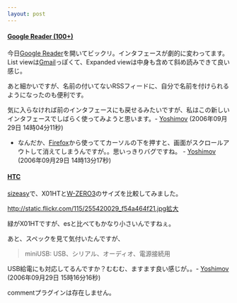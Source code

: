 ```yaml
---
layout: post
---
```

<h4><a href="http://www.google.com/reader/view/">Google Reader (100+)</a></h4>
<p>今日<a href="http://reader.google.com/">Google Reader</a>を開いてビックリ。インタフェースが劇的に変わってます。List viewは<a href="http://mail.google.com/">Gmail</a>っぽくて、Expanded viewは中身も含めて斜め読みできて良い感じ。</p>
<p>あと細かいですが、名前の付いてないRSSフィードに、自分で名前を付けられるようになったのも便利です。</p>
<p>気に入らなければ前のインタフェースにも戻せるみたいですが、私はこの新しいインタフェースでしばらく使ってみようと思います。- <a href="/?page=Yoshimov" class="wikipage">Yoshimov</a> (2006年09月29日 14時04分11秒)</p>
<ul>
<li>なんだか、<a href="http://www.mozilla-japan.org/products/firefox/">Firefox</a>から使っててカーソルの下を押すと、画面がスクロールアウトして消えてしまうんですが。。思いっきりバグですね。 - <a href="/?page=Yoshimov" class="wikipage">Yoshimov</a> (2006年09月29日 14時13分17秒)</li>
</ul>
<h4><a href="http://www.japan.htc.com/product_x01ht-spec.htm">HTC</a></h4>
<p><a href="http://www.sizeasy.com/page/sizeup">sizeasy</a>で、X01HTと<a href="/?page=SHARP+WS003SH" class="wikipage">W-ZERO3</a>のサイズを比較してみました。</p>
<p><a href="http://static.flickr.com/115/255420029_f54a464f21.jpg">http://static.flickr.com/115/255420029_f54a464f21.jpg</a><a href="http://flickr.com/photos/yoshimov/255420029/">拡大</a></p>
<p>緑がX01HTですが、esと比べてもかなり小さいんですねぇ。</p>
<p>あと、スペックを見て気付いたんですが、<blockquote><p>miniUSB: 	USB、シリアル、オーディオ、電源接続用</p>
</blockquote>
USB給電にも対応してるんですか？むむむ、ますます良い感じが。。- <a href="/?page=Yoshimov" class="wikipage">Yoshimov</a> (2006年09月29日 15時16分16秒)</p>
<p><span class="error">commentプラグインは存在しません。</span> </p>
